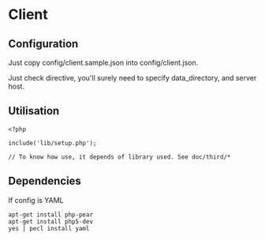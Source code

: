 # Client

## Configuration

Just copy config/client.sample.json into config/client.json.

Just check directive, you'll surely need to specify data_directory, and server host.

## Utilisation

```
<?php

include('lib/setup.php');

// To know how use, it depends of library used. See doc/third/*
```

## Dependencies

If config is YAML
```
apt-get install php-pear
apt-get install php5-dev
yes | pecl install yaml
```
